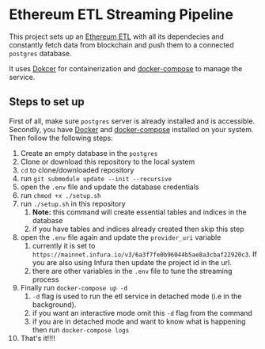 # Ethereum ETL Streaming Pipeline

This project sets up an [Ethereum ETL](https://ethereum-etl.readthedocs.io/en/latest/) with all its dependecies and constantly fetch data from blockchain and push them to a connected `postgres` database.

It uses [Dokcer](https://docs.docker.com/get-started/overview/ "Docker overview") for containerization and [docker-compose](https://docs.docker.com/compose/ "Overview of Docker Compose") to manage the service.

## Steps to set up

First of all, make sure `postgres` server is already installed and is accessible. Secondly, you have [Docker](https://docs.docker.com/get-docker/ "Get Docker")  and [docker-compose](https://docs.docker.com/compose/install/ "Install Docker Compose") installed on your system. Then follow the following steps:

1. Create an empty database in the `postgres`
2. Clone or download this repository to the local system
3. `cd` to clone/downloaded repository
4. run `git submodule update --init --recursive`
5. open the `.env` file and update the database credentials
6. run `chmod +x ./setup.sh`
7. run `./setup.sh` in this repository
   1. **Note:** this command will create essential tables and indices in the database
   2. if you have tables and indices already created then skip this step
8. open the `.env` file again and update the `provider_uri` variable
   1. currently it is set to `https://mainnet.infura.io/v3/6a3f7fe0b96044b5ae8a3cbaf22920c3`. If you are also using Infura then update the project id in the url.
   2. there are other variables in the `.env` file to tune the streaming process
9. Finally run `docker-compose up -d`
   1. `-d` flag is used to run the etl service in detached mode (i.e in the background).
   2. if you want an interactive mode omit this `-d` flag from the command
   3. if you are in detached mode and want to know what is happening then run `docker-compose logs`
10. That's it!!!!
